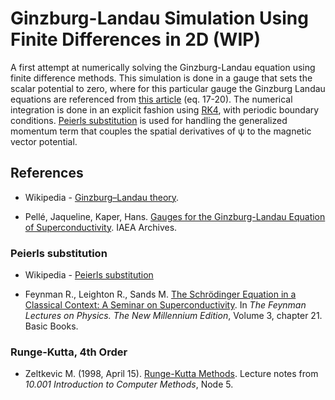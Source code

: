 # Ginzburg-Landau Simulation Using Finite Differences in 2D (WIP)

A first attempt at numerically solving the Ginzburg-Landau equation using finite difference methods. This simulation is done in a gauge that sets the scalar potential to zero, where for this particular gauge the Ginzburg Landau equations are referenced from [this article](https://inis.iaea.org/collection/NCLCollectionStore/_Public/27/046/27046815.pdf) (eq. 17-20). The numerical integration is done in an explicit fashion using [RK4](https://web.mit.edu/10.001/Web/Course_Notes/Differential_Equations_Notes/node5.html), with periodic boundary conditions. [Peierls substitution](https://en.wikipedia.org/wiki/Peierls_substitution) is used for handling the generalized momentum term that couples the spatial derivatives of ψ to the magnetic vector potential. 

## References

 - Wikipedia - [Ginzburg–Landau theory](https://en.wikipedia.org/wiki/Ginzburg%E2%80%93Landau_theory).

 - Pellé, Jaqueline, Kaper, Hans. [Gauges for the Ginzburg-Landau Equation of Superconductivity](https://inis.iaea.org/collection/NCLCollectionStore/_Public/27/046/27046815.pdf). IAEA Archives.

### Peierls substitution

-  Wikipedia - [Peierls substitution](https://en.wikipedia.org/wiki/Peierls_substitution)

-  Feynman R., Leighton R., Sands M. 
   [The Schrödinger Equation in a Classical Context: A Seminar on Superconductivity](https://www.feynmanlectures.caltech.edu/III_21.html).
   In <i>The Feynman Lectures on Physics. The New Millennium Edition</i>, Volume 3, chapter 21.
   Basic Books.

### Runge-Kutta, 4th Order

- Zeltkevic M. (1998, April 15). [Runge-Kutta Methods](https://web.mit.edu/10.001/Web/Course_Notes/Differential_Equations_Notes/node5.html). Lecture notes from <i>10.001 Introduction to Computer Methods</i>, Node 5.





